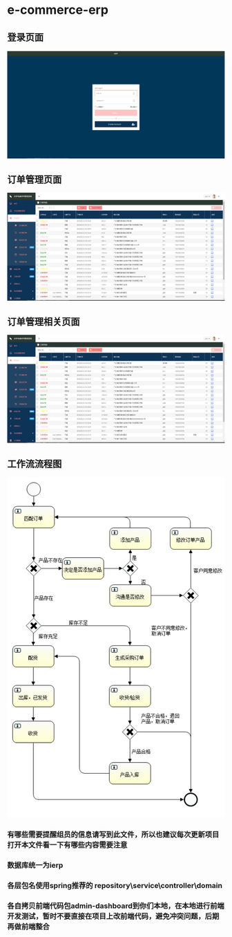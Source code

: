 # e-commerce-erp
## 登录页面
![登录页面](https://github.com/ierp-team/e-commerce-erp/blob/master/src/main/webapp/classic/resources/images/login.png)
## 订单管理页面
![订单管理页面](https://github.com/ierp-team/e-commerce-erp/blob/master/src/main/webapp/classic/resources/images/eorder.png)
## 订单管理相关页面
![订单管理页面](https://github.com/ierp-team/e-commerce-erp/blob/master/src/main/webapp/classic/resources/images/eorder.png)
## 工作流流程图
![订单管理页面](https://github.com/ierp-team/e-commerce-erp/blob/master/src/main/webapp/classic/resources/images/process.png)
### 有哪些需要提醒组员的信息请写到此文件，所以也建议每次更新项目打开本文件看一下有哪些内容需要注意
### 数据库统一为ierp
### 各层包名使用spring推荐的 repository\service\controller\domain
### 各自拷贝前端代码包admin-dashboard到你们本地，在本地进行前端开发测试，暂时不要直接在项目上改前端代码，避免冲突问题，后期再做前端整合
